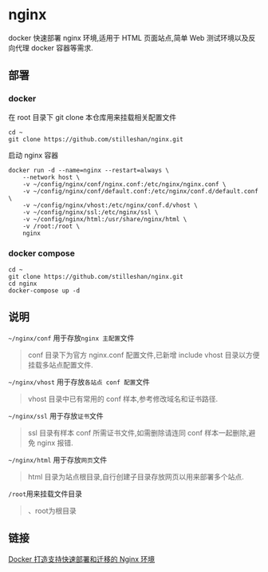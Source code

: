 # nginx
docker 快速部署 nginx 环境,适用于 HTML 页面站点,简单 Web 测试环境以及反向代理 docker 容器等需求.

## 部署
### docker
在 root 目录下 git clone 本仓库用来挂载相关配置文件
```shell
cd ~
git clone https://github.com/stilleshan/nginx.git
```
启动 nginx 容器
```shell
docker run -d --name=nginx --restart=always \
    --network host \
    -v ~/config/nginx/conf/nginx.conf:/etc/nginx/nginx.conf \
    -v ~/config/nginx/conf/default.conf:/etc/nginx/conf.d/default.conf \
    -v ~/config/nginx/vhost:/etc/nginx/conf.d/vhost \
    -v ~/config/nginx/ssl:/etc/nginx/ssl \
    -v ~/config/nginx/html:/usr/share/nginx/html \
    -v /root:/root \
    nginx
```

### docker compose
```shell
cd ~
git clone https://github.com/stilleshan/nginx.git
cd nginx
docker-compose up -d
```

## 说明
`~/nginx/conf` 用于存放`nginx 主配置`文件  
> conf 目录下为官方 nginx.conf 配置文件,已新增 include vhost 目录以方便挂载多站点配置文件. 

`~/nginx/vhost` 用于存放`各站点 conf 配置`文件  
> vhost 目录中已有常用的 conf 样本,参考修改域名和证书路径.  

`~/nginx/ssl` 用于存放`证书`文件  
> ssl 目录有样本 conf 所需证书文件,如需删除请连同 conf 样本一起删除,避免 nginx 报错.

`~/nginx/html` 用于存放`网页`文件  
> html 目录为站点根目录,自行创建子目录存放网页以用来部署多个站点.

`/root`用来挂载文件目录
> 、root为根目录

## 链接
[Docker 打造支持快速部署和迁移的 Nginx 环境](https://www.ioiox.com/archives/91.html)

